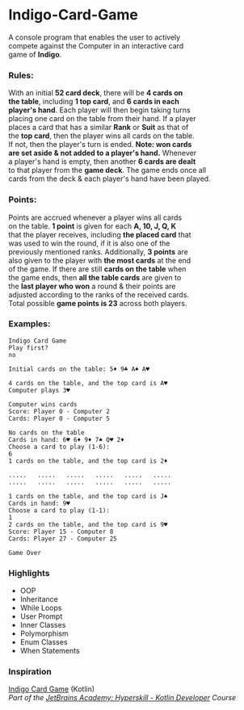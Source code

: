 # Indigo-Card-Game

A console program that enables the user to actively \
compete against the Computer in an interactive card \
game of **Indigo**.


### Rules:
With an initial **52 card deck**, there will be **4 cards on \
the table**, including **1 top card**, and **6 cards in each \
player's hand**. Each player will then begin taking turns \
placing one card on the table from their hand. If a player \
places a card that has a similar **Rank** or **Suit** as that of \
the **top card**, then the player wins all cards on the table. \
If not, then the player's turn is ended. **Note: won cards \
are set aside & not added to a player's hand.** Whenever \
a player's hand is empty, then another **6 cards are dealt** \
to that player from the **game deck**. The game ends once all \
cards from the deck & each player's hand have been played.

### Points:
Points are accrued whenever a player wins all cards \
on the table. **1 point** is given for each **A, 10, J, Q, K** \
that the player receives, including **the placed card** that \
was used to win the round, if it is also one of the \
previously mentioned ranks. Additionally, **3 points** are \
also given to the player with **the most cards** at the end \
of the game. If there are still **cards on the table** when \
the game ends, then **all the table cards** are given to \
the **last player who won** a round & their points are \
adjusted according to the ranks of the received cards. \
Total possible **game points is 23** across both players.

### Examples:
```
Indigo Card Game
Play first?
no

Initial cards on the table: 5♦ 9♣ A♠ A♥

4 cards on the table, and the top card is A♥
Computer plays 3♥

Computer wins cards
Score: Player 0 - Computer 2
Cards: Player 0 - Computer 5

No cards on the table
Cards in hand: 6♥ 6♦ 9♦ 7♠ Q♥ 2♦
Choose a card to play (1-6):
6
1 cards on the table, and the top card is 2♦

.....   .....   .....   .....   .....   .....
.....   .....   .....   .....   .....   .....

1 cards on the table, and the top card is J♠
Cards in hand: 9♥
Choose a card to play (1-1):
1
2 cards on the table, and the top card is 9♥
Score: Player 15 - Computer 8
Cards: Player 27 - Computer 25

Game Over
```

### Highlights
* OOP
* Inheritance
* While Loops
* User Prompt
* Inner Classes
* Polymorphism
* Enum Classes
* When Statements

### Inspiration
[Indigo Card Game](https://hyperskill.org/projects/214) (Kotlin) \
_Part of the [JetBrains Academy: Hyperskill - Kotlin Developer](https://hyperskill.org/courses/3-kotlin-developer) Course_